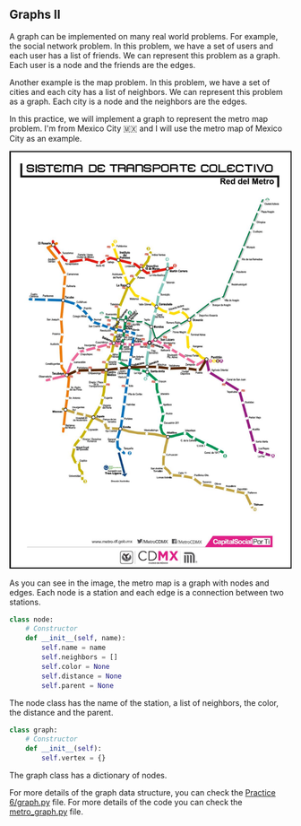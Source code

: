 ## Graphs II

A graph can be implemented on many real world problems. For example, the social network problem. In this problem, we have a set of users and each user has a list of friends. We can represent this problem as a graph. Each user is a node and the friends are the edges.

Another example is the map problem. In this problem, we have a set of cities and each city has a list of neighbors. We can represent this problem as a graph. Each city is a node and the neighbors are the edges.

In this practice, we will implement a graph to represent the metro map problem. I'm from Mexico City 🇲🇽 and I will use the metro map of Mexico City as an example.

<img src="./METRO_CDMX.png" >

As you can see in the image, the metro map is a graph with nodes and edges. Each node is a station and each edge is a connection between two stations.

``` python
class node:
    # Constructor
    def __init__(self, name):
        self.name = name
        self.neighbors = []
        self.color = None
        self.distance = None
        self.parent = None
```

The node class has the name of the station, a list of neighbors, the color, the distance and the parent.

``` python
class graph:
    # Constructor
    def __init__(self):
        self.vertex = {}
```

The graph class has a dictionary of nodes.


For more details of the graph data structure, you can check the [Practice 6/graph.py](../Practice%206/graph.py) file.
For more details of the code you can check the [metro_graph.py](./metro_graph.py) file.